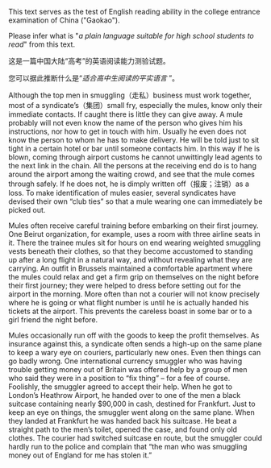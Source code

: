This text serves as the test of English reading ability in the college entrance examination of China ("Gaokao").

Please infer what is "_a plain language suitable for high school students to read_" from this text.


这是一篇中国大陆“高考”的英语阅读能力测验试题。

您可以据此推断什么是“_适合高中生阅读的平实语言_ ”。

Although the top men in smuggling（走私）business must work together, most of a syndicate’s（集团）small fry, especially the mules, know only their immediate contacts. If caught there is little they can give away. A mule probably will not even know the name of the person who gives him his instructions, nor how to get in touch with him. Usually he even does not know the person to whom he has to make delivery. He will be told just to sit tight in a certain hotel or bar until someone contacts him. In this way if he is blown, coming through airport customs he cannot unwittingly lead agents to the next link in the chain. All the persons at the receiving end do is to hang around the airport among the waiting crowd, and see that the mule comes through safely. If he does not, he is dimply written off（报废；注销）as a loss. To make identification of mules easier, several syndicates have devised their own “club ties” so that a mule wearing one can immediately be picked out.

Mules often receive careful training before embarking on their first journey. One Beirut organization, for example, uses a room with three airline seats in it. There the trainee mules sit for hours on end wearing weighted smuggling vests beneath their clothes, so that they become accustomed to standing up after a long flight in a natural way, and without revealing what they are carrying. An outfit in Brussels maintained a comfortable apartment where the mules could relax and get a firm grip on themselves on the night before their first journey; they were helped to dress before setting out for the airport in the morning. More often than not a courier will not know precisely where he is going or what flight number is until he is actually handed his tickets at the airport. This prevents the careless boast in some bar or to a girl friend the night before.

Mules occasionally run off with the goods to keep the profit themselves. As insurance against this, a syndicate often sends a high-up on the same plane to keep a wary eye on couriers, particularly new ones. Even then things can go badly wrong. One international currency smuggler who was having trouble getting money out of Britain was offered help by a group of men who said they were in a position to “fix thing” – for a fee of course. Foolishly, the smuggler agreed to accept their help. When he got to London’s Heathrow Airport, he handed over to one of the men a black suitcase containing nearly $90,000 in cash, destined for Frankfurt. Just to keep an eye on things, the smuggler went along on the same plane. When they landed at Frankfurt he was handed back his suitcase. He beat a straight path to the men’s toilet, opened the case, and found only old clothes. The courier had switched suitcase en route, but the smuggler could hardly run to the police and complain that “the man who was smuggling money out of England for me has stolen it.”
